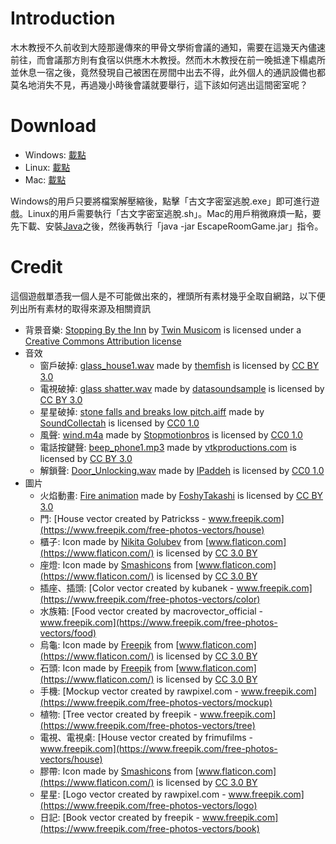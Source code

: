 # Introduction
木木教授不久前收到大陸那邊傳來的甲骨文學術會議的通知，需要在這幾天內儘速前往，而會議那方則有食宿以供應木木教授。然而木木教授在前一晚抵達下榻處所並休息一宿之後，竟然發現自己被困在房間中出去不得，此外個人的通訊設備也都莫名地消失不見，再過幾小時後會議就要舉行，這下該如何逃出這間密室呢？

# Download
- Windows: [載點](https://github.com/gotchamana/EscapeRoomGame/releases/download/v1.0/Windows.zip)
- Linux: [載點](https://github.com/gotchamana/EscapeRoomGame/releases/download/v1.0/Linux.zip)
- Mac: [載點](https://github.com/gotchamana/EscapeRoomGame/releases/download/v1.0/Mac.zip)

Windows的用戶只要將檔案解壓縮後，點擊「古文字密室逃脫.exe」即可進行遊戲。Linux的用戶需要執行「古文字密室逃脫.sh」。Mac的用戶稍微麻煩一點，要先下載、安裝[Java](https://www.java.com/zh_TW/)之後，然後再執行「java -jar EscapeRoomGame.jar」指令。

# Credit
這個遊戲單憑我一個人是不可能做出來的，裡頭所有素材幾乎全取自網路，以下便列出所有素材的取得來源及相關資訊
- 背景音樂: [Stopping By the Inn](http://www.twinmusicom.org/song/298/stopping-by-the-inn) by [Twin Musicom](http://www.twinmusicom.org) is licensed under a [Creative Commons Attribution license](https://creativecommons.org/licenses/by/4.0/)
- 音效
   - 窗戶破掉: [glass_house1.wav](https://freesound.org/people/themfish/sounds/34201/) made by [themfish](https://freesound.org/people/themfish/) is licensed by [CC BY 3.0](https://creativecommons.org/licenses/by/3.0/)
   - 電視破掉: [glass shatter.wav](https://freesound.org/people/datasoundsample/sounds/41348/) made by [datasoundsample](https://freesound.org/people/datasoundsample/) is licensed by [CC BY 3.0](https://creativecommons.org/licenses/by/3.0/)
   - 星星破掉: [stone falls and breaks low pitch.aiff](https://freesound.org/people/SoundCollectah/sounds/109360/) made by [SoundCollectah](https://freesound.org/people/SoundCollectah/) is licensed by [CC0 1.0](https://creativecommons.org/publicdomain/zero/1.0/)
   - 風聲: [wind.m4a](https://freesound.org/people/Stopmotionbros/sounds/438991/) made by [Stopmotionbros](https://freesound.org/people/Stopmotionbros/) is licensed by [CC0 1.0](https://creativecommons.org/publicdomain/zero/1.0/)
   - 電話按鍵聲: [beep_phone1.mp3](https://freesound.org/people/vtkproductions.com/sounds/64085/) made by [vtkproductions.com](https://freesound.org/people/vtkproductions.com/) is licensed by [CC BY 3.0](https://creativecommons.org/licenses/by/3.0/)
   - 解鎖聲: [Door_Unlocking.wav](https://freesound.org/people/IPaddeh/sounds/422852/) made by [IPaddeh](https://freesound.org/people/IPaddeh/) is licensed by [CC0 1.0](https://creativecommons.org/publicdomain/zero/1.0/)
- 圖片
   - 火焰動畫: [Fire animation](https://opengameart.org/content/9-frame-fire-animation-16x-32x-64x) made by [FoshyTakashi](https://opengameart.org/users/foshytakashi) is licensed by [CC BY 3.0](https://creativecommons.org/licenses/by/3.0/deed.en)
   - 門: [House vector created by Patrickss - www.freepik.com](https://www.freepik.com/free-photos-vectors/house)
   - 櫃子: Icon made by [Nikita Golubev](https://www.flaticon.com/authors/nikita-golubev) from [www.flaticon.com](https://www.flaticon.com/) is licensed by [CC 3.0 BY](http://creativecommons.org/licenses/by/3.0/)
   - 座燈: Icon made by [Smashicons](https://www.flaticon.com/authors/smashicons) from [www.flaticon.com](https://www.flaticon.com/) is licensed by [CC 3.0 BY](http://creativecommons.org/licenses/by/3.0/)
   - 插座、插頭: [Color vector created by kubanek - www.freepik.com](https://www.freepik.com/free-photos-vectors/color)
   - 水族箱: [Food vector created by macrovector_official - www.freepik.com](https://www.freepik.com/free-photos-vectors/food)
   - 烏龜: Icon made by [Freepik](https://www.freepik.com/) from [www.flaticon.com](https://www.flaticon.com/) is licensed by [CC 3.0 BY](http://creativecommons.org/licenses/by/3.0/)
   - 石頭: Icon made by [Freepik](https://www.freepik.com/) from [www.flaticon.com](https://www.flaticon.com/) is licensed by [CC 3.0 BY](http://creativecommons.org/licenses/by/3.0/)
   - 手機: [Mockup vector created by rawpixel.com - www.freepik.com](https://www.freepik.com/free-photos-vectors/mockup)
   - 植物: [Tree vector created by freepik - www.freepik.com](https://www.freepik.com/free-photos-vectors/tree)
   - 電視、電視桌: [House vector created by frimufilms - www.freepik.com](https://www.freepik.com/free-photos-vectors/house)
   - 膠帶: Icon made by [Smashicons](https://www.flaticon.com/authors/smashicons) from [www.flaticon.com](https://www.flaticon.com/) is licensed by [CC 3.0 BY](http://creativecommons.org/licenses/by/3.0/)
   - 星星: [Logo vector created by rawpixel.com - www.freepik.com](https://www.freepik.com/free-photos-vectors/logo)
   - 日記: [Book vector created by freepik - www.freepik.com](https://www.freepik.com/free-photos-vectors/book)
